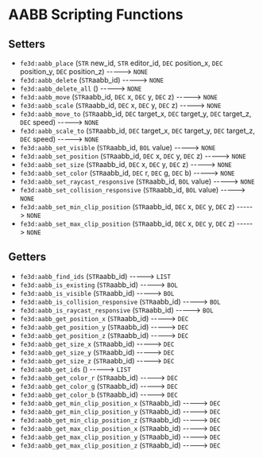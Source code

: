 # AABB Scripting Functions

## Setters

- `fe3d:aabb_place` (`STR` new_id, `STR` editor_id, `DEC` position_x, `DEC` position_y, `DEC` position_z) -----> `NONE`
- `fe3d:aabb_delete` (`STR`aabb_id) -----> `NONE`
- `fe3d:aabb_delete_all` () -----> `NONE`
- `fe3d:aabb_move` (`STR`aabb_id, `DEC` x, `DEC` y, `DEC` z) -----> `NONE`
- `fe3d:aabb_scale` (`STR`aabb_id, `DEC` x, `DEC` y, `DEC` z) -----> `NONE`
- `fe3d:aabb_move_to` (`STR`aabb_id, `DEC` target_x, `DEC` target_y, `DEC` target_z, `DEC` speed) -----> `NONE`
- `fe3d:aabb_scale_to` (`STR`aabb_id, `DEC` target_x, `DEC` target_y, `DEC` target_z, `DEC` speed) -----> `NONE`
- `fe3d:aabb_set_visible` (`STR`aabb_id, `BOL` value) -----> `NONE`
- `fe3d:aabb_set_position` (`STR`aabb_id, `DEC` x, `DEC` y, `DEC` z) -----> `NONE`
- `fe3d:aabb_set_size` (`STR`aabb_id, `DEC` x, `DEC` y, `DEC` z) -----> `NONE`
- `fe3d:aabb_set_color` (`STR`aabb_id, `DEC` r, `DEC` g, `DEC` b) -----> `NONE`
- `fe3d:aabb_set_raycast_responsive` (`STR`aabb_id, `BOL` value) -----> `NONE`
- `fe3d:aabb_set_collision_responsive` (`STR`aabb_id, `BOL` value) -----> `NONE`
- `fe3d:aabb_set_min_clip_position` (`STR`aabb_id, `DEC` x, `DEC` y, `DEC` z) -----> `NONE`
- `fe3d:aabb_set_max_clip_position` (`STR`aabb_id, `DEC` x, `DEC` y, `DEC` z) -----> `NONE`

## Getters

- `fe3d:aabb_find_ids` (`STR`aabb_id) -----> `LIST`
- `fe3d:aabb_is_existing` (`STR`aabb_id) -----> `BOL`
- `fe3d:aabb_is_visible` (`STR`aabb_id) -----> `BOL`
- `fe3d:aabb_is_collision_responsive` (`STR`aabb_id) -----> `BOL`
- `fe3d:aabb_is_raycast_responsive` (`STR`aabb_id) -----> `BOL`
- `fe3d:aabb_get_position_x` (`STR`aabb_id) -----> `DEC`
- `fe3d:aabb_get_position_y` (`STR`aabb_id) -----> `DEC`
- `fe3d:aabb_get_position_z` (`STR`aabb_id) -----> `DEC`
- `fe3d:aabb_get_size_x` (`STR`aabb_id) -----> `DEC`
- `fe3d:aabb_get_size_y` (`STR`aabb_id) -----> `DEC`
- `fe3d:aabb_get_size_z` (`STR`aabb_id) -----> `DEC`
- `fe3d:aabb_get_ids` () -----> `LIST`
- `fe3d:aabb_get_color_r` (`STR`aabb_id) -----> `DEC`
- `fe3d:aabb_get_color_g` (`STR`aabb_id) -----> `DEC`
- `fe3d:aabb_get_color_b` (`STR`aabb_id) -----> `DEC`
- `fe3d:aabb_get_min_clip_position_x` (`STR`aabb_id) -----> `DEC`
- `fe3d:aabb_get_min_clip_position_y` (`STR`aabb_id) -----> `DEC`
- `fe3d:aabb_get_min_clip_position_z` (`STR`aabb_id) -----> `DEC`
- `fe3d:aabb_get_max_clip_position_x` (`STR`aabb_id) -----> `DEC`
- `fe3d:aabb_get_max_clip_position_y` (`STR`aabb_id) -----> `DEC`
- `fe3d:aabb_get_max_clip_position_z` (`STR`aabb_id) -----> `DEC`
